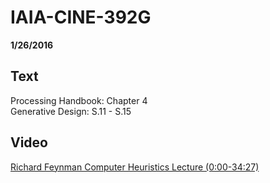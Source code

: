 # IAIA-CINE-392G
**1/26/2016**

## Text
Processing Handbook: Chapter 4  
Generative Design: S.11 - S.15  

## Video  
[Richard Feynman Computer Heuristics Lecture (0:00-34:27)](https://www.youtube.com/watch?v=EKWGGDXe5MA)    
